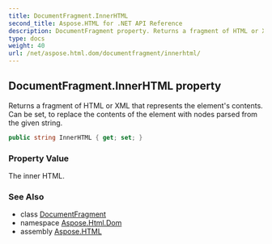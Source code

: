 ```yaml
---
title: DocumentFragment.InnerHTML
second_title: Aspose.HTML for .NET API Reference
description: DocumentFragment property. Returns a fragment of HTML or XML that represents the elements contents. Can be set to replace the contents of the element with nodes parsed from the given string
type: docs
weight: 40
url: /net/aspose.html.dom/documentfragment/innerhtml/
---
```

## DocumentFragment.InnerHTML property

Returns a fragment of HTML or XML that represents the element's contents. Can be set, to replace the contents of the element with nodes parsed from the given string.

```csharp
public string InnerHTML { get; set; }
```

### Property Value

The inner HTML.

### See Also

* class [DocumentFragment](../)
* namespace [Aspose.Html.Dom](../../documentfragment/)
* assembly [Aspose.HTML](../../../)
